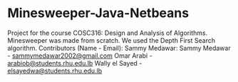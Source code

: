 # Minesweeper-Java-Netbeans
Project for the course COSC316: Design and Analysis of Algorithms. Minesweeper was made from scratch. We used the Depth First Search algorithm.
Contributors (Name - Email):
Sammy Medawar: Sammy Medawar - sammymedawar2002@gmail.com
Omar Arabi - arabiob@students.rhu.edu.lb
Wally el Sayed - elsayedwa@students.rhu.edu.lb
